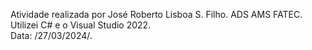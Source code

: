Atividade realizada por José Roberto Lisboa S. Filho. ADS AMS FATEC.<br />
Utilizei C# e o Visual Studio 2022.<br />
Data: /27/03/2024/.
